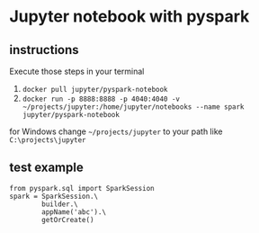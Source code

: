 # Jupyter notebook with pyspark

## instructions
Execute those steps in your terminal
1) ```docker pull jupyter/pyspark-notebook```
2) ```docker run -p 8888:8888 -p 4040:4040 -v ~/projects/jupyter:/home/jupyter/notebooks --name spark jupyter/pyspark-notebook```

for Windows change ```~/projects/jupyter``` to your path like ```C:\projects\jupyter```


## test example

```
from pyspark.sql import SparkSession
spark = SparkSession.\
        builder.\
        appName('abc').\
        getOrCreate()
```
